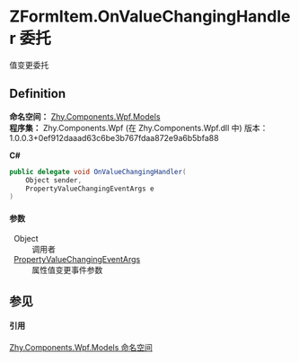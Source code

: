 # ZFormItem.OnValueChangingHandler 委托


值变更委托



## Definition
**命名空间：** <a href="N_Zhy_Components_Wpf_Models.md">Zhy.Components.Wpf.Models</a>  
**程序集：** Zhy.Components.Wpf (在 Zhy.Components.Wpf.dll 中) 版本：1.0.0.3+0ef912daaad63c6be3b767fdaa872e9a6b5bfa88

**C#**
``` C#
public delegate void OnValueChangingHandler(
	Object sender,
	PropertyValueChangingEventArgs e
)
```



#### 参数
<dl><dt>  Object</dt><dd>调用者</dd><dt>  <a href="T_Zhy_Components_Wpf_Events_PropertyValueChangingEventArgs.md">PropertyValueChangingEventArgs</a></dt><dd>属性值变更事件参数</dd></dl>

## 参见


#### 引用
<a href="N_Zhy_Components_Wpf_Models.md">Zhy.Components.Wpf.Models 命名空间</a>  
